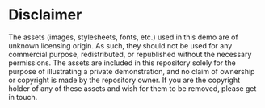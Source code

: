 # Disclaimer
The assets (images, stylesheets, fonts, etc.) used in this demo are of unknown licensing origin. As such, they should not be used for any commercial purpose, redistributed, or republished without the necessary permissions. The assets are included in this repository solely for the purpose of illustrating a private demonstration, and no claim of ownership or copyright is made by the repository owner. If you are the copyright holder of any of these assets and wish for them to be removed, please get in touch.
